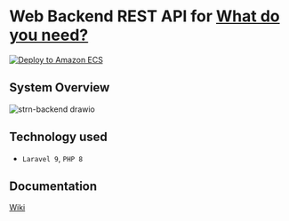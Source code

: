 # Web Backend REST API for [What do you need?](https://github.com/shm11C3/What-do-you-need)

[![Deploy to Amazon ECS](https://github.com/shm11C3/what-do-you-need-backend/actions/workflows/aws.yml/badge.svg)](https://github.com/shm11C3/what-do-you-need-backend/actions/workflows/aws.yml)

## System Overview

![strn-backend drawio](https://user-images.githubusercontent.com/78523393/201750103-80d4a8d9-f495-4972-91f1-f53599ca8a51.png)

## Technology used

- `Laravel 9`, `PHP 8`

## Documentation
[Wiki](https://github.com/shm11C3/strn-backend/wiki)

